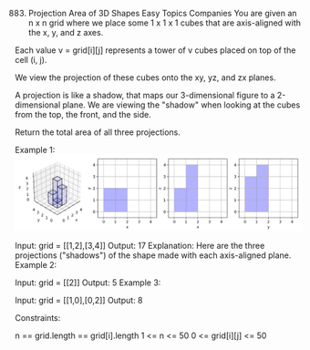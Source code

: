 883. Projection Area of 3D Shapes
Easy
Topics
Companies
You are given an n x n grid where we place some 1 x 1 x 1 cubes that are axis-aligned with the x, y, and z axes.

Each value v = grid[i][j] represents a tower of v cubes placed on top of the cell (i, j).

We view the projection of these cubes onto the xy, yz, and zx planes.

A projection is like a shadow, that maps our 3-dimensional figure to a 2-dimensional plane. We are viewing the "shadow" when looking at the cubes from the top, the front, and the side.

Return the total area of all three projections.

 

Example 1:
![](./res/img/i.png)

Input: grid = [[1,2],[3,4]]
Output: 17
Explanation: Here are the three projections ("shadows") of the shape made with each axis-aligned plane.
Example 2:

Input: grid = [[2]]
Output: 5
Example 3:

Input: grid = [[1,0],[0,2]]
Output: 8
 

Constraints:

n == grid.length == grid[i].length
1 <= n <= 50
0 <= grid[i][j] <= 50
